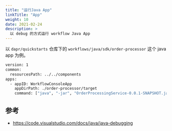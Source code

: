 ```yaml
---
title: "运行Java App"
linkTitle: "App"
weight: 10
date: 2021-02-24
description: >
  以 debug 的方式运行 workflow Java App
---
```


以 `dapr/quickstarts` 仓库下的 `workflows/java/sdk/order-processor` 这个 java app 为例。




```bash
version: 1
common:
  resourcesPath: ../../components
apps:
  - appID: WorkflowConsoleApp
    appDirPath: ./order-processor/target
    command: ["java", "-jar", "OrderProcessingService-0.0.1-SNAPSHOT.jar", "io.dapr.quickstarts.workflows.WorkflowConsoleApp"]
```

## 参考

- https://code.visualstudio.com/docs/java/java-debugging
